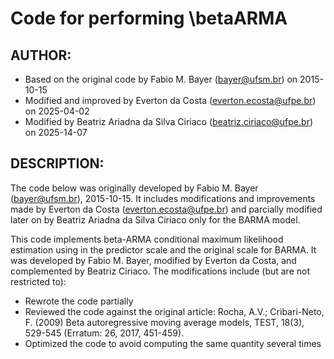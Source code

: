 # Code for performing \betaARMA 

## AUTHOR:

- Based on the original code by Fabio M. Bayer (bayer@ufsm.br) on 2015-10-15
- Modified and improved by Everton da Costa (everton.ecosta@ufpe.br) on 2025-04-02
- Modified by Beatriz Ariadna da Silva Ciriaco (beatriz.ciriaco@ufpe.br) on 2025-14-07

## DESCRIPTION:

The code below was originally developed by Fabio M. Bayer (bayer@ufsm.br), 2015-10-15. It includes modifications and improvements made by Everton da Costa (everton.ecosta@ufpe.br) and parcially modified later on by Beatriz Ariadna da Silva Ciriaco only for the BARMA model. 

This code implements beta-ARMA conditional maximum likelihood estimation using in the predictor scale and the original scale for BARMA. It was developed by Fabio M. Bayer, modified by Everton da Costa, and complemented by Beatriz Ciriaco. The modifications include (but are not restricted to): 

- Rewrote the code partially
- Reviewed the code against the original article:
   Rocha, A.V.; Cribari-Neto, F. (2009) Beta autoregressive moving average 
   models, TEST, 18(3), 529-545 (Erratum: 26, 2017, 451-459).
- Optimized the code to avoid computing the same quantity several times 
